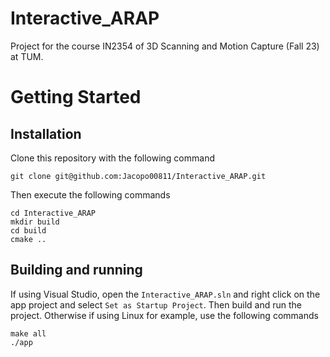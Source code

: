 # Interactive_ARAP
Project for the course IN2354 of 3D Scanning and Motion Capture (Fall 23) at TUM.

# Getting Started

## Installation
Clone this repository with the following command
```shell
git clone git@github.com:Jacopo00811/Interactive_ARAP.git
```
Then execute the following commands
```shell
cd Interactive_ARAP
mkdir build
cd build
cmake ..
```
## Building and running
If using Visual Studio, open the `Interactive_ARAP.sln` and right click on the app project and select `Set as Startup Project`. Then build and run the project.
Otherwise if using Linux for example, use the following commands
```shell
make all
./app
```
